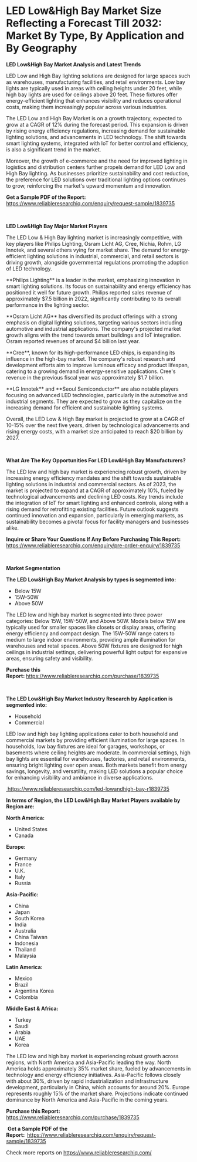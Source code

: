 <p><h1>LED Low&High Bay Market Size Reflecting a Forecast Till 2032: Market By Type, By Application and By Geography</h1></p><p><strong>LED Low&High Bay Market Analysis and Latest Trends</strong></p>
<p><p>LED Low and High Bay lighting solutions are designed for large spaces such as warehouses, manufacturing facilities, and retail environments. Low bay lights are typically used in areas with ceiling heights under 20 feet, while high bay lights are used for ceilings above 20 feet. These fixtures offer energy-efficient lighting that enhances visibility and reduces operational costs, making them increasingly popular across various industries.</p><p>The LED Low and High Bay Market is on a growth trajectory, expected to grow at a CAGR of 12% during the forecast period. This expansion is driven by rising energy efficiency regulations, increasing demand for sustainable lighting solutions, and advancements in LED technology. The shift towards smart lighting systems, integrated with IoT for better control and efficiency, is also a significant trend in the market.</p><p>Moreover, the growth of e-commerce and the need for improved lighting in logistics and distribution centers further propels demand for LED Low and High Bay lighting. As businesses prioritize sustainability and cost reduction, the preference for LED solutions over traditional lighting options continues to grow, reinforcing the market's upward momentum and innovation.</p></p>
<p><strong>Get a Sample PDF of the Report:&nbsp;</strong> <a href="https://www.reliableresearchiq.com/enquiry/request-sample/1839735?utm_campaign=2144&utm_medium=2&utm_source=Github&utm_content=ia&utm_term=13022025&utm_id=led-lowhigh-bay">https://www.reliableresearchiq.com/enquiry/request-sample/1839735</a></p>
<p>&nbsp;</p>
<p><strong>LED Low&High Bay Major Market Players</strong></p>
<p><p>The LED Low & High Bay lighting market is increasingly competitive, with key players like Philips Lighting, Osram Licht AG, Cree, Nichia, Rohm, LG Innotek, and several others vying for market share. The demand for energy-efficient lighting solutions in industrial, commercial, and retail sectors is driving growth, alongside governmental regulations promoting the adoption of LED technology.</p><p>**Philips Lighting** is a leader in the market, emphasizing innovation in smart lighting solutions. Its focus on sustainability and energy efficiency has positioned it well for future growth. Philips reported sales revenue of approximately $7.5 billion in 2022, significantly contributing to its overall performance in the lighting sector.</p><p>**Osram Licht AG** has diversified its product offerings with a strong emphasis on digital lighting solutions, targeting various sectors including automotive and industrial applications. The company's projected market growth aligns with the trend towards smart buildings and IoT integration. Osram reported revenues of around $4 billion last year.</p><p>**Cree**, known for its high-performance LED chips, is expanding its influence in the high-bay market. The company's robust research and development efforts aim to improve luminous efficacy and product lifespan, catering to a growing demand in energy-sensitive applications. Cree's revenue in the previous fiscal year was approximately $1.7 billion.</p><p>**LG Innotek** and **Seoul Semiconductor** are also notable players focusing on advanced LED technologies, particularly in the automotive and industrial segments. They are expected to grow as they capitalize on the increasing demand for efficient and sustainable lighting systems.</p><p>Overall, the LED Low & High Bay market is projected to grow at a CAGR of 10-15% over the next five years, driven by technological advancements and rising energy costs, with a market size anticipated to reach $20 billion by 2027.</p></p>
<p>&nbsp;</p>
<p><strong>What Are The Key Opportunities For LED Low&High Bay Manufacturers?</strong></p>
<p><p>The LED low and high bay market is experiencing robust growth, driven by increasing energy efficiency mandates and the shift towards sustainable lighting solutions in industrial and commercial sectors. As of 2023, the market is projected to expand at a CAGR of approximately 10%, fueled by technological advancements and declining LED costs. Key trends include the integration of IoT for smart lighting and enhanced controls, along with a rising demand for retrofitting existing facilities. Future outlook suggests continued innovation and expansion, particularly in emerging markets, as sustainability becomes a pivotal focus for facility managers and businesses alike.</p></p>
<p><strong>Inquire or Share Your Questions If Any Before Purchasing This Report:</strong> <a href="https://www.reliableresearchiq.com/enquiry/pre-order-enquiry/1839735?utm_campaign=2144&utm_medium=2&utm_source=Github&utm_content=ia&utm_term=13022025&utm_id=led-lowhigh-bay">https://www.reliableresearchiq.com/enquiry/pre-order-enquiry/1839735</a></p>
<p>&nbsp;</p>
<p><strong>Market Segmentation</strong></p>
<p><strong>The LED Low&High Bay Market Analysis by types is segmented into:</strong></p>
<p><ul><li>Below 15W</li><li>15W-50W</li><li>Above 50W</li></ul></p>
<p><p>The LED low and high bay market is segmented into three power categories: Below 15W, 15W-50W, and Above 50W. Models below 15W are typically used for smaller spaces like closets or display areas, offering energy efficiency and compact design. The 15W-50W range caters to medium to large indoor environments, providing ample illumination for warehouses and retail spaces. Above 50W fixtures are designed for high ceilings in industrial settings, delivering powerful light output for expansive areas, ensuring safety and visibility.</p></p>
<p><strong>Purchase this Report:&nbsp;</strong><a href="https://www.reliableresearchiq.com/purchase/1839735?utm_campaign=2144&utm_medium=2&utm_source=Github&utm_content=ia&utm_term=13022025&utm_id=led-lowhigh-bay">https://www.reliableresearchiq.com/purchase/1839735</a></p>
<p>&nbsp;</p>
<p><strong>The LED Low&High Bay Market Industry Research by Application is segmented into:</strong></p>
<p><ul><li>Household</li><li>Commercial</li></ul></p>
<p><p>LED low and high bay lighting applications cater to both household and commercial markets by providing efficient illumination for large spaces. In households, low bay fixtures are ideal for garages, workshops, or basements where ceiling heights are moderate. In commercial settings, high bay lights are essential for warehouses, factories, and retail environments, ensuring bright lighting over open areas. Both markets benefit from energy savings, longevity, and versatility, making LED solutions a popular choice for enhancing visibility and ambiance in diverse applications.</p></p>
<p><a href="https://www.reliableresearchiq.com/led-lowandhigh-bay-r1839735?utm_campaign=2144&utm_medium=2&utm_source=Github&utm_content=ia&utm_term=13022025&utm_id=led-lowhigh-bay">&nbsp;https://www.reliableresearchiq.com/led-lowandhigh-bay-r1839735</a></p>
<p><strong>In terms of Region, the LED Low&High Bay Market Players available by Region are:</strong></p>
<p>
    <p> <strong> North America: </strong>
        <ul>
            <li>United States</li>
            <li>Canada</li>
        </ul>
        </p> 
    <p> <strong> Europe: </strong>
        <ul>
            <li>Germany</li>
            <li>France</li>
            <li>U.K.</li>
            <li>Italy</li>
            <li>Russia</li>
        </ul>
        </p> 
    <p> <strong> Asia-Pacific: </strong>
        <ul>
            <li>China</li>
            <li>Japan</li>
            <li>South Korea</li>
            <li>India</li>
            <li>Australia</li>
            <li>China Taiwan</li>
            <li>Indonesia</li>
            <li>Thailand</li>
            <li>Malaysia</li>
        </ul>
        </p> 
    <p> <strong> Latin America: </strong>
        <ul>
            <li>Mexico</li>
            <li>Brazil</li>
            <li>Argentina Korea</li>
            <li>Colombia</li>
        </ul>
        </p> 
    <p> <strong> Middle East & Africa: </strong>
        <ul>
            <li>Turkey</li>
            <li>Saudi</li>
            <li>Arabia</li>
            <li>UAE</li>
            <li>Korea</li>
        </ul>
    </p>
    </p>
<p><p>The LED low and high bay market is experiencing robust growth across regions, with North America and Asia-Pacific leading the way. North America holds approximately 35% market share, fueled by advancements in technology and energy efficiency initiatives. Asia-Pacific follows closely with about 30%, driven by rapid industrialization and infrastructure development, particularly in China, which accounts for around 20%. Europe represents roughly 15% of the market share. Projections indicate continued dominance by North America and Asia-Pacific in the coming years.</p></p>
<p><strong>Purchase this Report: </strong><a href="https://www.reliableresearchiq.com/purchase/1839735?utm_campaign=2144&utm_medium=2&utm_source=Github&utm_content=ia&utm_term=13022025&utm_id=led-lowhigh-bay">https://www.reliableresearchiq.com/purchase/1839735</a></p>
<p>&nbsp;<strong>Get a Sample PDF of the Report:&nbsp;&nbsp;</strong><a href="https://www.reliableresearchiq.com/enquiry/request-sample/1839735?utm_campaign=2144&utm_medium=2&utm_source=Github&utm_content=ia&utm_term=13022025&utm_id=led-lowhigh-bay">https://www.reliableresearchiq.com/enquiry/request-sample/1839735</a></p>
<p><strong></strong></p>
<p>Check more reports on <a href="https://www.reliableresearchiq.com/?utm_campaign=2144&utm_medium=2&utm_source=Github&utm_content=ia&utm_term=13022025&utm_id=led-lowhigh-bay">https://www.reliableresearchiq.com/</a></p>